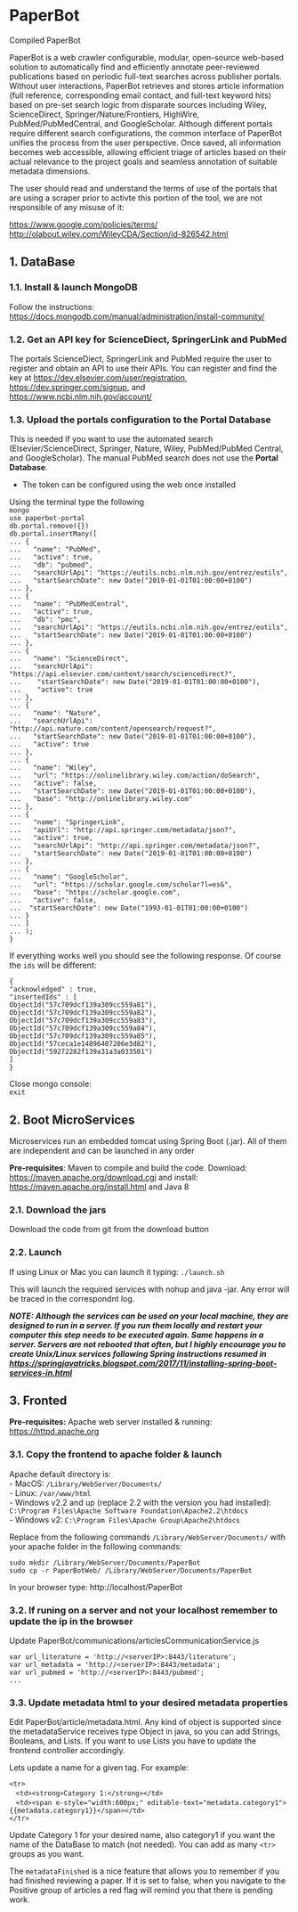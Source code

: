 # PaperBot
Compiled PaperBot

PaperBot is a web crawler configurable, modular, open-source web-based solution to automatically find and efficiently annotate peer-reviewed publications based on periodic full-text searches across publisher portals.
Without user interactions, PaperBot retrieves and stores article information (full reference, corresponding email contact, and full-text keyword hits) based on pre-set search logic from disparate sources including Wiley, ScienceDirect, Springer/Nature/Frontiers, HighWire, PubMed/PubMedCentral, and GoogleScholar.
Although different portals require different search configurations, the common interface of PaperBot unifies the process from the user perspective. Once saved, all information becomes web accessible, allowing efficient triage of articles based on their actual relevance to the project goals and seamless annotation of suitable metadata dimensions.

The user should read and understand the terms of use of the portals that are using a scraper prior to activte this portion of the tool, we are not responsible of any misuse of it:

https://www.google.com/policies/terms/ <br>
http://olabout.wiley.com/WileyCDA/Section/id-826542.html <br>



## 1. DataBase

### 1.1. Install & launch MongoDB
Follow the instructions: https://docs.mongodb.com/manual/administration/install-community/
 
### 1.2. Get an API key for ScienceDiect, SpringerLink and PubMed

The portals ScienceDiect, SpringerLink and PubMed require the user to register and obtain an API to use their APIs. 
You can register and find the key at https://dev.elsevier.com/user/registration, https://dev.springer.com/signup, and https://www.ncbi.nlm.nih.gov/account/

### 1.3. Upload the portals configuration to the **Portal Database**

This is needed if you want to use the automated search (Elsevier/ScienceDirect, Springer, Nature, Wiley, PubMed/PubMed Central, and GoogleScholar). The manual PubMed search does not use the **Portal Database**.
* The token can be configured using the web once installed

Using the terminal type the following
<br>
`mongo`
<br>
`use paperbot-portal`
<br>
`db.portal.remove({})`
<br>
`db.portal.insertMany([`<br>
`... {`<br>
`...   "name": "PubMed",`<br>
`...   "active": true,`<br>
`...   "db": "pubmed",`<br>
`...   "searchUrlApi": "https://eutils.ncbi.nlm.nih.gov/entrez/eutils",`<br>
`...   "startSearchDate": new Date("2019-01-01T01:00:00+0100")`<br>
`... },`<br>
`... {`<br>
`...   "name": "PubMedCentral",`<br>
`...   "active": true,`<br>
`...   "db": "pmc",`<br>
`...   "searchUrlApi": "https://eutils.ncbi.nlm.nih.gov/entrez/eutils",`<br>
`...   "startSearchDate": new Date("2019-01-01T01:00:00+0100")`<br>
`... },`<br>
`... {`<br>
`...   "name": "ScienceDirect",`<br>
`...   "searchUrlApi": "https://api.elsevier.com/content/search/sciencedirect?",`<br>
`...    "startSearchDate": new Date("2019-01-01T01:00:00+0100"),`<br>
`...    "active": true`<br>
`... },`<br>
`... {`<br>
`...   "name": "Nature",`<br>
`...   "searchUrlApi": "http://api.nature.com/content/opensearch/request?",`<br>
`...   "startSearchDate": new Date("2019-01-01T01:00:00+0100"),`<br>
`...   "active": true`<br>
`... },`<br>
`... {`<br>
`...   "name": "Wiley",`<br>
`...   "url": "https://onlinelibrary.wiley.com/action/doSearch",`<br>
`...   "active": false,`<br>
`...   "startSearchDate": new Date("2019-01-01T01:00:00+0100"),`<br>
`...   "base": "http://onlinelibrary.wiley.com"`<br>
`... },`<br>
`... {`<br>
`...   "name": "SpringerLink",`<br>
`...   "apiUrl": "http://api.springer.com/metadata/json?",`<br>
`...   "active": true,`<br>
`...   "searchUrlApi": "http://api.springer.com/metadata/json?",`<br>
`...   "startSearchDate": new Date("2019-01-01T01:00:00+0100")`<br>
`... },`<br>
`... {`<br>
`...   "name": "GoogleScholar",`<br>
`...   "url": "https://scholar.google.com/scholar?l=es&",`<br>
`...   "base": "https://scholar.google.com",`<br>
`...   "active": false,`<br>
`...  "startSearchDate": new Date("1993-01-01T01:00:00+0100")`<br>
`... }`<br>
`... ]`<br>
`... );`<br>
`}`<br>

If everything works well you should see the following response. Of course the `ids` will be different:

`{`<br>
	`"acknowledged" : true,`<br>
	`"insertedIds" : [`<br>
		`ObjectId("57c709dcf139a309cc559a81"),`<br>
		`ObjectId("57c709dcf139a309cc559a82"),`<br>
		`ObjectId("57c709dcf139a309cc559a83"),`<br>
		`ObjectId("57c709dcf139a309cc559a84"),`<br>
		`ObjectId("57c709dcf139a309cc559a85"),`<br>
		`ObjectId("57ceca1e14896407206e3d82"),`<br>
		`ObjectId("59272282f139a31a3a033501")`<br>
	`]`<br>
`}`<br>

Close mongo console:
<br>
`exit`
<br>
## 2. Boot MicroServices
Microservices run an embedded tomcat using Spring Boot (.jar). All of them are independent and can be launched in any order

**Pre-requisites**: Maven to compile and build the code. Download: https://maven.apache.org/download.cgi and install: https://maven.apache.org/install.html and Java 8


### 2.1. Download the jars

Download the code from git from the download button

### 2.2. Launch
If using Linux or Mac you can launch it typing:
`./launch.sh`<br>

This will launch the required services with nohup and java -jar. Any error will be traced in the correspondnt log. 

_**NOTE: Although the services can be used on your local machine, they are designed to run in a server. If you run them locally and restart your computer this step needs to be executed again. Same happens in a server. Servers are not rebooted that often, but I highly encourage you to create Unix/Linux services following Spring instructions resumed in https://springjavatricks.blogspot.com/2017/11/installing-spring-boot-services-in.html**_ 



## 3. Fronted

**Pre-requisites:** Apache web server installed & running: https://httpd.apache.org

### 3.1. Copy the frontend to apache folder & launch

Apache default directory is: <br>
	- MacOS: `/Library/WebServer/Documents/` <br>
	- Linux: `/var/www/html` <br>
	- Windows v2.2 and up (replace 2.2 with the version you had installed):
	`C:\Program Files\Apache Software Foundation\Apache2.2\htdocs` <br>
	- Windows v2:
	`C:\Program Files\Apache Group\Apache2\htdocs` <br>
	

Replace from the following commands `/Library/WebServer/Documents/` with your apache folder in the following commands:

`sudo mkdir /Library/WebServer/Documents/PaperBot` <br>
`sudo cp -r PaperBotWeb/ /Library/WebServer/Documents/PaperBot` <br>

In your browser type: http://localhost/PaperBot

### 3.2. If runing on a server and not your localhost remember to update the ip in the browser

Update PaperBot/communications/articlesCommunicationService.js 

`var url_literature = 'http://<serverIP>:8443/literature';`<br>
`var url_metadata = 'http://<serverIP>:8443/metadata';`<br>
`var url_pubmed = 'http://<serverIP>:8443/pubmed';`<br>
`...`


### 3.3. Update metadata html to your desired metadata properties 

Edit PaperBot/article/metadata.html. Any kind of object is supported since the metadataService receives type Object in java, so you can add Strings, Booleans, and Lists. If you want to use Lists you have to update the frontend controller accordingly.

Lets update a name for a given tag. For example:

 `<tr>`<br>
    `<td><strong>Category 1:</strong></td>`<br>
    `<td><span e-style="width:600px;" editable-text="metadata.category1">{{metadata.category1}}</span></td>`<br>
 `</tr>`<br>
 
 Update Category 1 for your desired name, also category1 if you want the name of the DataBase to match (not needed). You can add as many `<tr>` groups as you want.
 
 The `metadataFinished` is a nice feature that allows you to remember if you had finished reviewing a paper. If it is set to false, when you navigate to the Positive group of articles a red flag will remind you that there is pending work.




